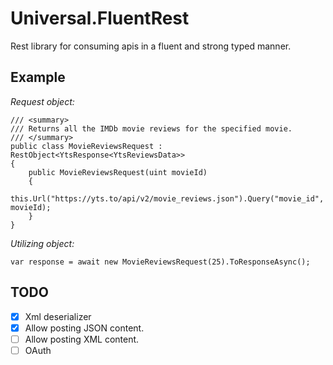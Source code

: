 # Universal.FluentRest

Rest library for consuming apis in a fluent and strong typed manner.

## Example

*Request object:*

    /// <summary>
    /// Returns all the IMDb movie reviews for the specified movie.
    /// </summary>
    public class MovieReviewsRequest : RestObject<YtsResponse<YtsReviewsData>>
    {
        public MovieReviewsRequest(uint movieId)
        {
            this.Url("https://yts.to/api/v2/movie_reviews.json").Query("movie_id", movieId);
        }
    }
    
*Utilizing object:*

    var response = await new MovieReviewsRequest(25).ToResponseAsync(); 

## TODO

- [x] Xml deserializer
- [x] Allow posting JSON content.
- [ ] Allow posting XML content.
- [ ] OAuth
